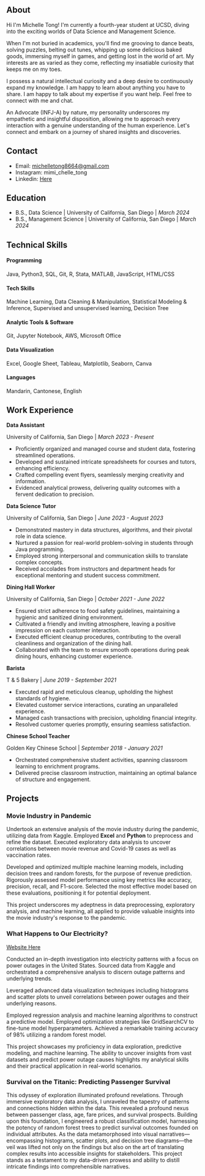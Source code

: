 ## About
Hi I'm Michelle Tong! I'm currently a fourth-year student at UCSD, diving into the exciting worlds of Data Science and Management Science.

When I'm not buried in academics, you'll find me grooving to dance beats, solving puzzles, belting out tunes, whipping up some delicious baked goods, immersing myself in games, and getting lost in the world of art. My interests are as varied as they come, reflecting my insatiable curiosity that keeps me on my toes.

I possess a natural intellectual curiosity and a deep desire to continuously expand my knowledge. I am happy to learn about anything you have to share. I am happy to talk about my expertise if you want help. Feel free to connect with me and chat.

An Advocate (INFJ-A) by nature, my personality underscores my empathetic and insightful disposition, allowing me to approach every interaction with a genuine understanding of the human experience. Let's connect and embark on a journey of shared insights and discoveries.

## Contact
- Email: michelletong8664@gmail.com
- Instagram: mimi_chelle_tong
- Linkedin: [Here](https://www.linkedin.com/in/michelle-tong-m1tong/)


## Education						       		
- B.S., Data Science | University of California, San Diego | _March 2024_
- B.S., Management Science | University of California, San Diego | _March 2024_

## Technical Skills
#### Programming
Java, Python3, SQL, Git, R, Stata, MATLAB, JavaScript, HTML/CSS
#### Tech Skills
Machine Learning, Data Cleaning & Manipulation, Statistical Modeling & Inference, Supervised and unsupervised learning, Decision Tree
#### Analytic Tools & Software
Git, Jupyter Notebook, AWS, Microsoft Office
#### Data Visualization
Excel, Google Sheet, Tableau, Matplotlib, Seaborn, Canva
#### Languages
Mandarin, Cantonese, English


## Work Experience

**Data Assistant**

University of California, San Diego | _March 2023 - Present_

- Proficiently organized and managed course and student data, fostering streamlined operations.
- Developed and sustained intricate spreadsheets for courses and tutors, enhancing efficiency.
- Crafted compelling event flyers, seamlessly merging creativity and information.
- Evidenced analytical prowess, delivering quality outcomes with a fervent dedication to precision.

  
**Data Science Tutor**

University of California, San Diego | _June 2023 - August 2023_

- Demonstrated mastery in data structures, algorithms, and their pivotal role in data science.
- Nurtured a passion for real-world problem-solving in students through Java programming.
- Employed strong interpersonal and communication skills to translate complex concepts.
- Received accolades from instructors and department heads for exceptional mentoring and student success commitment.

  
**Dining Hall Worker**

University of California, San Diego | _October 2021 - June 2022_

- Ensured strict adherence to food safety guidelines, maintaining a hygienic and sanitized dining environment.
- Cultivated a friendly and inviting atmosphere, leaving a positive impression on each customer interaction.
- Executed efficient cleanup procedures, contributing to the overall cleanliness and organization of the dining hall.
- Collaborated with the team to ensure smooth operations during peak dining hours, enhancing customer experience.

**Barista**

T & 5 Bakery | _June 2019 - September 2021_

- Executed rapid and meticulous cleanup, upholding the highest standards of hygiene.
- Elevated customer service interactions, curating an unparalleled experience.
- Managed cash transactions with precision, upholding financial integrity.
- Resolved customer queries promptly, ensuring seamless satisfaction.
  
**Chinese School Teacher**

Golden Key Chinese School | _September 2018 - January 2021_

- Orchestrated comprehensive student activities, spanning classroom learning to enrichment programs.
- Delivered precise classroom instruction, maintaining an optimal balance of structure and engagement.


## Projects
### Movie Industry in Pandemic 

Undertook an extensive analysis of the movie industry during the pandemic, utilizing data from Kaggle. Employed **Excel** and **Python** to preprocess and refine the dataset. Executed exploratory data analysis to uncover correlations between movie revenue and Covid-19 cases as well as vaccination rates.

Developed and optimized multiple machine learning models, including decision trees and random forests, for the purpose of revenue prediction. Rigorously assessed model performance using key metrics like accuracy, precision, recall, and F1-score. Selected the most effective model based on these evaluations, positioning it for potential deployment.

This project underscores my adeptness in data preprocessing, exploratory analysis, and machine learning, all applied to provide valuable insights into the movie industry's response to the pandemic.


### What Happens to Our Electricity?
[Website Here](https://m1tong.github.io/Power_Outage)

Conducted an in-depth investigation into electricity patterns with a focus on power outages in the United States. Sourced data from Kaggle and orchestrated a comprehensive analysis to discern outage patterns and underlying trends.

Leveraged advanced data visualization techniques including histograms and scatter plots to unveil correlations between power outages and their underlying reasons.

Employed regression analysis and machine learning algorithms to construct a predictive model. Employed optimization strategies like GridSearchCV to fine-tune model hyperparameters. Achieved a remarkable training accuracy of 98% utilizing a random forest model.

This project showcases my proficiency in data exploration, predictive modeling, and machine learning. The ability to uncover insights from vast datasets and predict power outage causes highlights my analytical skills and their practical application in real-world scenarios.

### Survival on the Titanic: Predicting Passenger Survival

This odyssey of exploration illuminated profound revelations. Through immersive exploratory data analysis, I unraveled the tapestry of patterns and connections hidden within the data. This revealed a profound nexus between passenger class, age, fare prices, and survival prospects. Building upon this foundation, I engineered a robust classification model, harnessing the potency of random forest trees to predict survival outcomes founded on individual attributes. As the data metamorphosed into visual narratives—encompassing histograms, scatter plots, and decision tree diagrams—the veil was lifted not only on the findings but also on the art of translating complex results into accessible insights for stakeholders. This project stands as a testament to my data-driven prowess and ability to distill intricate findings into comprehensible narratives.

